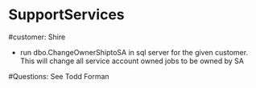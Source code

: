 # SupportServices

#customer: Shire

* run dbo.ChangeOwnerShiptoSA in sql server for the given customer. This will change all service account owned jobs to be owned by SA

#Questions: See Todd Forman

